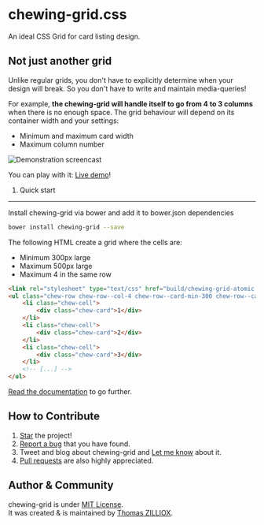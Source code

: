 chewing-grid.css
======

An ideal CSS Grid for card listing design.


Not just another grid
-------

Unlike regular grids, you don't have to explicitly determine when your design will break.
So you don't have to write and maintain media-queries!

For example, **the chewing-grid will handle itself to go from 4 to 3 columns** when there is no enough space.
The grid behaviour will depend on its container width and your settings:

 * Minimum and maximum card width
 * Maximum column number

![Demonstration screencast](http://tzi.github.io/chewing-grid.css/demo.gif)

You can play with it: [Live demo](http://tzi.github.io/chewing-grid.css)!

 
1. Quick start
-------

Install chewing-grid via bower and add it to bower.json dependencies

```sh
bower install chewing-grid --save
``` 

The following HTML create a grid where the cells are:

 * Minimum 300px large
 * Maximum 500px large
 * Maximum 4 in the same row

```html
<link rel="stylesheet" type="text/css" href="build/chewing-grid-atomic.css"/>
<ul class="chew-row chew-row--col-4 chew-row--card-min-300 chew-row--card-min-500">
    <li class="chew-cell">
        <div class="chew-card">1</div>
    </li>
    <li class="chew-cell">
        <div class="chew-card">2</div>
    </li>
    <li class="chew-cell">
        <div class="chew-card">3</div>
    </li>
    <!-- [...] -->
</ul>
```

[Read the documentation](https://github.com/tzi/chewing-grid.css/blob/master/DOCUMENTATION.md) to go further.


How to Contribute
--------

1. [Star](https://github.com/tzi/chewing-grid.css/stargazers) the project!
2. [Report a bug](https://github.com/tzi/chewing-grid.css/issues/new) that you have found.
3. Tweet and blog about chewing-grid and [Let me know](https://twitter.com/iamtzi) about it.
4. [Pull requests](https://github.com/tzi/chewing-grid/blob/master/CONTRIBUTING.md) are also highly appreciated.


Author & Community
--------

chewing-grid is under [MIT License](http://tzi.mit-license.org/).<br>
It was created & is maintained by [Thomas ZILLIOX](http://tzi.fr).